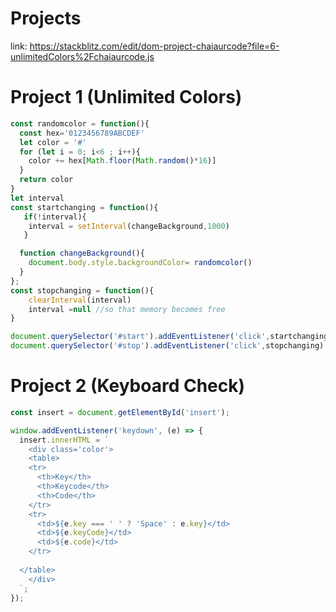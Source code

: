 # Projects 

link: https://stackblitz.com/edit/dom-project-chaiaurcode?file=6-unlimitedColors%2Fchaiaurcode.js

# Project 1 (Unlimited Colors)

``` javascript code
const randomcolor = function(){
  const hex='0123456789ABCDEF'
  let color = '#'
  for (let i = 0; i<6 ; i++){
    color += hex[Math.floor(Math.random()*16)]
  }
  return color
}
let interval
const startchanging = function(){
   if(!interval){ 
    interval = setInterval(changeBackground,1000)
   }

  function changeBackground(){
    document.body.style.backgroundColor= randomcolor()
  }
};
const stopchanging = function(){
    clearInterval(interval)
    interval =null //so that memory becomes free 
}

document.querySelector('#start').addEventListener('click',startchanging)
document.querySelector('#stop').addEventListener('click',stopchanging)

```

# Project 2 (Keyboard Check)

``` javascript code
const insert = document.getElementById('insert');

window.addEventListener('keydown', (e) => {
  insert.innerHTML = `
    <div class='color'>
    <table>
    <tr>
      <th>Key</th>
      <th>Keycode</th> 
      <th>Code</th>
    </tr>
    <tr>
      <td>${e.key === ' ' ? 'Space' : e.key}</td>
      <td>${e.keyCode}</td> 
      <td>${e.code}</td>
    </tr>
    
  </table>
    </div>
  `;
});

```